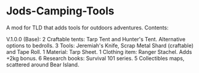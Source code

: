 # Jods-Camping-Tools
A mod for TLD that adds tools for outdoors adventures.
Contents:

V.1.0.0 (Base):
2 Craftable tents: Tarp Tent and Hunter's Tent. Alternative options to bedrolls.
3 Tools: Jeremiah's Knife, Scrap Metal Shard (craftable) and Tape Roll.
1 Material: Tarp Sheet.
1 Clothing item: Ranger Stachel. Adds +2kg bonus.
6 Research books: Survival 101 series.
5 Collectibles maps, scattered around Bear Island.
